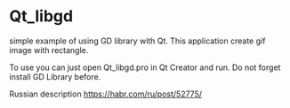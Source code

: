 # Qt_libgd
 simple example of using GD library with Qt. This application create gif image with rectangle.
 
 To use you can just open Qt_libgd.pro in Qt Creator and run. Do not forget install GD Library before.

Russian description https://habr.com/ru/post/52775/
